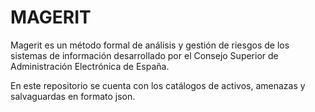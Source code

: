 # MAGERIT

Magerit es un método formal de análisis y gestión de riesgos de los sistemas de información desarrollado por el Consejo Superior de Administración Electrónica de España. 

En este repositorio se cuenta con los catálogos de activos, amenazas y salvaguardas en formato json.
